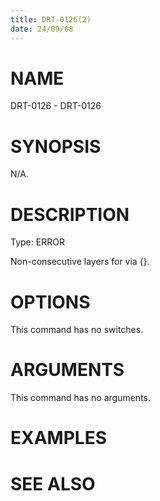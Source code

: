 ```yaml
---
title: DRT-0126(2)
date: 24/09/08
---
```


# NAME

DRT-0126 - DRT-0126

# SYNOPSIS

N/A.

# DESCRIPTION

Type: ERROR

Non-consecutive layers for via {}.

# OPTIONS

This command has no switches.

# ARGUMENTS

This command has no arguments.

# EXAMPLES

# SEE ALSO
